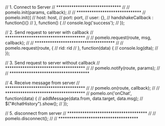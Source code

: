// 1. Connect to Server
// ******************************
// 
// pomelo.init(params, callback);
// 
// ******************************
// pomelo.init({
//   host: host,
//   port: port,
//   user: {},
//   handshakeCallback : function(){}
// }, function() {
//   console.log('success');
// });



// 2. Send request to server with callback 
// *************************************
// 
// pomelo.request(route, msg, callback);
// 
// *************************************
// 
// pomelo.request(route, {
//   rid: rid
//   }, function(data) {
//     console.log(dta);
// });



// 3. Send request to server without callback
// *************************************
// 
// pomelo.notify(route, params);
// 
// *************************************




// 4. Receive message from server
// *************************************
// 
// pomelo.on(route, callback);
// 
// *************************************
// pomelo.on('onChat', function(data) {
//   addMessage(data.from, data.target, data.msg);
//   $("#chatHistory").show();
// });



// 5. disconnect from server
// *************************************
// 
// pomelo.disconnect();
// 
// *************************************